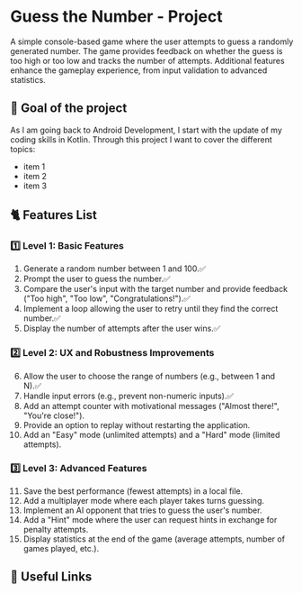 # Guess the Number - Project

A simple console-based game where the user attempts to guess a randomly generated number. The game provides feedback on whether the guess is too high or too low and tracks the number of attempts. Additional features enhance the gameplay experience, from input validation to advanced statistics.

## 🎯 Goal of the project

As I am going back to Android Development, I start with the update of my coding skills in Kotlin. Through this project I want to cover the different topics:
- item 1
- item 2
- item 3

## 🐈 Features List

### 1️⃣ Level 1: Basic Features
1. Generate a random number between 1 and 100.✅
2. Prompt the user to guess the number.✅
3. Compare the user's input with the target number and provide feedback ("Too high", "Too low", "Congratulations!").✅
4. Implement a loop allowing the user to retry until they find the correct number.✅
5. Display the number of attempts after the user wins.✅

### 2️⃣ Level 2: UX and Robustness Improvements
6. Allow the user to choose the range of numbers (e.g., between 1 and N).✅
7. Handle input errors (e.g., prevent non-numeric inputs).✅
8. Add an attempt counter with motivational messages ("Almost there!", "You're close!").
9. Provide an option to replay without restarting the application.
10. Add an "Easy" mode (unlimited attempts) and a "Hard" mode (limited attempts).

### 3️⃣ Level 3: Advanced Features
11. Save the best performance (fewest attempts) in a local file.
12. Add a multiplayer mode where each player takes turns guessing.
13. Implement an AI opponent that tries to guess the user's number.
14. Add a "Hint" mode where the user can request hints in exchange for penalty attempts.
15. Display statistics at the end of the game (average attempts, number of games played, etc.).

## 🔗 Useful Links
